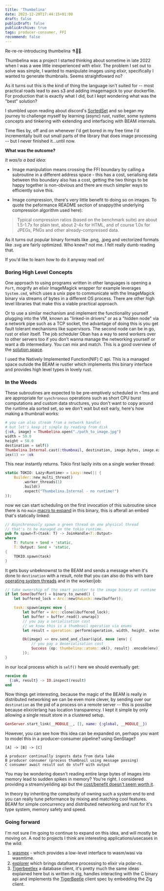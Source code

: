 ```yaml
---
title: 'Thumbelina'
date: 2023-12-20T17:44:15+01:00
draft: false
publicDraft: false
publicArchive: true
tags: producer-consumer, FFI
recommend: false
---
```


Re-re-re-introducing thumbelina ⚗️🧪🔮.

Thumbelina was a project I started thinking about sometime in late 2022 when I was a wee little inexperienced with elixir. The problem I set out to solve was simple, I wanted to manipulate images using elixir, specifically I wanted to generate thumbnails. Seems straightfoward no?

As it turns out this is the kind of thing the language isn't suited for -- most practical roads lead to aws s3 and
adding imagemagick to your dockerfile. For production that is exactly what I did, but I kept wondering what was the "best" solution?

I stumbled upon reading about discord's [SortedSet](https://discord.com/blog/using-rust-to-scale-elixir-for-11-million-concurrent-users) and so began my journey to challenge myself by learning (async) rust, rustler, some systems concepts and tinkering with extending and interfacing with BEAM internals.

Time flies by, off and on whenever I'd get bored in my free time I'd incrementally built out small parts of the library that does image processing -- but I never finished it...until now.

**What was the outcome?**

_It was/is a bad idea_:

- Image manipulation means crossing the FFI boundary by calling a subroutine in a different address space - this has a cost, serialising data between this boundary also has a cost, getting the two things to be happy together is non-obvious and there are much simpler ways to efficiently solve this.

- Image compression, there's very little benefit to doing so on images. To quote the peformance README section of snappy(the underlying compression algorithm used here):

> Typical compression ratios (based on the benchmark suite) are about 1.5-1.7x for plain text, about 2-4x for HTML, and of course 1.0x for JPEGs, PNGs and other already-compressed data.

As it turns out popular binary formats like .png, .jpeg and vectorized formats like .svg are fairly optimized. Who knew? not me. I felt really dumb reading that.

If you'd like to learn _how_ to do it anyway read on!

### Boring High Level Concepts

One approach to using programs written in other languages is opening a `Port`, mogrify an elixir ImageMagick wrapper for example leverages `System.cmd`,
which uses a unix pipe to communicate with the ImageMagick binary via streams of bytes in a different OS process. There are other high level libraries that make this a viable practical approach.

Or to use a similar mechanism and implement the functionality yourself plugging into the VM,
known as "linked-in drivers" or as a "hidden node" via a network pipe such as a TCP socket, the advantage of doing this is you get fault tolerant mechanisms like supervisors. The second node can be in go, rust or elixir itself. The job scheduler Oban has a way to send workers over to other servers too if you don't wanna manage the networking yourself or want a db intermediary. You can mix and match. This is a good overview of the [solution space](https://www.theerlangelist.com/article/outside_elixir).

I used the Natively Implemented Function(NIF) C api. This is a managed space outside the BEAM ie rustler
which implements this binary interface and provides high level types in lovely rust.


### In the Weeds

These subroutines are expected to be pre-emptively scheduled in <1ms and are appropriate for `synchronous` operations such as short CPU burst computations and custom data structures, you don't want to copy around the runtime ala sorted set, so we don't wait but exit early, here's how making a thumbnail works:

```elixir
# you can also stream from a network handle!
# but let's keep it simple by reading from disk
{:ok, image} = Thumbelina.open("./path_to_image.jpg") 
width = 50.0
height = 50.0
destination = self()
Thumbelina.Internal.cast(:thumbnail, destination, image.bytes, image.extension, width, height)
iex(1) => :ok
```

This near instantly returns. Tokio first lazily inits on a single worker thread:

```rust
static TOKIO: Lazy<Runtime> = Lazy::new(|| {
    Builder::new_multi_thread()
        .worker_threads(1)
        .build()
        .expect("Thumbelina.Internal - no runtime!")
});
```

now we can start scheduling on the first invocation of this subroutine since there is no `main` [macro to expand](https://tokio.rs/tokio/topics/bridging) in this binary, this is afterall an embed that's statically linked:

```rust
// Asynchronously spawn a green thread on one physical thread
// that's to be managed on the tokio runtime.
pub fn spawn<T>(task: T) -> JoinHandle<T::Output>
where
    T: Future + Send + 'static,
    T::Output: Send + 'static,
{
    TOKIO.spawn(task)
}
```

It gets busy unbeknownst to the BEAM and sends a message when it's done to `destination` with a result, note that you can
also do this with bare [operating system threads](https://docs.rs/rustler/latest/rustler/thread/struct.ThreadSpawner.html) and
in the worker/job:

```rust
// take ownership of the smart pointer to the image binary at runtime
if let Some(buffer) = binary.to_owned() {
    let buffered_lock = Arc::new(RwLock::new(buffer));

    task::spawn(async move {
        let buffer = Arc::clone(&buffered_lock);
        let buffer = buffer.read().unwrap()
        // you pay a serialisation cost
        // we know this is a thumbnail operation via enums
        let result = operation::perform(operation, width, height, extension, &buffer).unwrap();

        Ok(image) => env.send_and_clear(&pid, move |env| {
            // you pay a deserialisation cost
            Success {op: thumbelina::atoms::ok(), result} .encode(env)})
        });
}
```

in our local process which is `self()` here we should eventually get:

```elixir
receive do
  {:ok, result} -> IO.inspect(result)
end

```

Now things get interesting, because the magic of the BEAM is really in distributed networking we can be even more clever, by sending over our
`destination` as the pid of a process on a remote server -- this is possilbe because elixir/erlang has location transparency. I kept it simple by
only allowing a single result store in a clustered setup.

```elixir
GenServer.start_link(__MODULE__, [], name: {:global, __MODULE__})
```

However, you can see how this idea can be expanded on, perhaps you want to model this in a
producer-consumer pipeline? using GenStage?

```
[A] -> [B] -> [C]

A producer continually ingests data from data lake 
B producer consumer (process thumbnail using message passing)
C consumer await result out do stuff with output
```
You may be wondering doesn't reading entire large bytes of images into memory lead to sudden spikes in memory?
You're right. I considered providing a stream/yeilding api but the [cost/benefit doesn't seem worth it](https://github.com/hailelagi/thumbelina/pull/10).

In theory by inheriting the complexity of owning such a system end to end you can really tune peformance by mixing and matching cool features. BEAM
for simple concurrency and distributed networking and rust for it's type system, memory safety and speed.

### Going forward

I'm not sure I'm going to continue to expand on this idea, and will mostly be moving on. A nod to projects I think
are interesting applications/usecases in the wild:

1. [wasmex](https://github.com/tessi/wasmex) - which provides a low-level interface to wasm/wasi via wasmtime.
2. [explorer](https://github.com/elixir-explorer/explorer) which brings dataframe processing to elixir via polar-rs.
3. [Tigerbeetlex](https://github.com/rbino/tigerbeetlex) a database client, it's
pretty much the same ideas explained here but is written in zig, handles interacting with the C binary api
and implements the [TigerBeetle](https://tigerbeetle.com/) client spec by embedding the Zig client.
